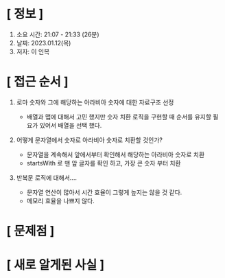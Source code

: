 # **[ 정보 ]**
1. 소요 시간: 21:07 - 21:33 (26분)
2. 날짜: 2023.01.12(목)
3. 저자: 이 인복

# **[ 접근 순서 ]**
1. 로마 숫자와 그에 해당하는 아라비아 숫자에 대한 자료구조 선정
    - 배열과 맵에 대해서 고민 했지만 숫자 치환 로직을 구현할 때 순서를 유지할 필요가 있어서
      배열을 선택 했다.

2. 어떻게 문자열에서 숫자로 아라비아 숫자로 치환할 것인가?
    - 문자열을 계속해서 앞에서부터 확인해서 해당하는 아라비아 숫자로 치환
    - startsWith 로 맨 앞 글자를 확인 하고, 가장 큰 숫자 부터 치환

3. 반복문 로직에 대해서....
    - 문자열 연산이 많아서 시간 효율이 그렇게 높지는 않을 것 같다.
    - 메모리 효율을 나쁘지 않다.

# **[ 문제점 ]**


# **[ 새로 알게된 사실 ]**
         